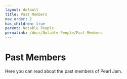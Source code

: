 ```yaml
---
layout: default
title: Past Members
nav_order: 2
has_children: true
parent: Notable People
permalink: /docs/Notable-People/Past-Members
---
```


# Past Members

Here you can read about the past members of Pearl Jam.